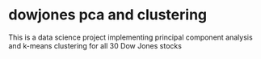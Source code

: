 # dowjones pca and clustering
This is a data science project implementing principal component analysis and k-means clustering for all 30 Dow Jones stocks
